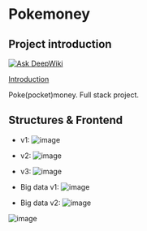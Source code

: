 # Pokemoney

## Project introduction

[![Ask DeepWiki](https://deepwiki.com/badge.svg)](https://deepwiki.com/DuGuYifei/Pokemoney)

[Introduction](https://project.liuyifei.tech/posts/Fullstack-BigData-App-Pokemoney/)

Poke(pocket)money. Full stack project.

## Structures & Frontend

* v1:
![image](https://github.com/user-attachments/assets/5dfbe4cf-36e2-4cdb-ad8a-157a1050b5f6)

* v2:
![image](https://github.com/user-attachments/assets/24e90187-bdd8-4a7d-9b5b-f68d8e3c1fb9)

* v3: 
![image](https://github.com/user-attachments/assets/5d09d183-e172-4314-8ab3-cc4c8f83559c)

* Big data v1:
![image](https://github.com/user-attachments/assets/192d1c39-3626-4de4-a785-975d2e18cdd2)

* Big data v2:
![image](https://github.com/user-attachments/assets/3284a44e-cae1-4d6c-be48-399a52e32966)

![image](https://github.com/user-attachments/assets/53a56559-63ed-4e3e-a8e2-8562a1809208)

